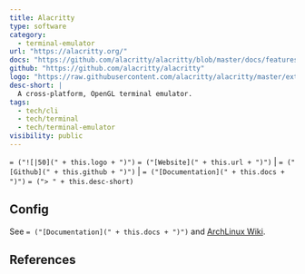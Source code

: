 ```yaml
---
title: Alacritty
type: software
category:
  - terminal-emulator
url: "https://alacritty.org/"
docs: "https://github.com/alacritty/alacritty/blob/master/docs/features.md"
github: "https://github.com/alacritty/alacritty"
logo: "https://raw.githubusercontent.com/alacritty/alacritty/master/extra/logo/compat/alacritty-term%2Bscanlines.png"
desc-short: |
  A cross-platform, OpenGL terminal emulator.
tags:
  - tech/cli
  - tech/terminal
  - tech/terminal-emulator
visibility: public
---
```

`= ("![|50](" + this.logo + ")")` `= ("[Website](" + this.url + ")")` |  `= ("[Github](" + this.github + ")")` | `= ("[Documentation](" + this.docs + ")")`
`= ("> " + this.desc-short)`
## Config

See `= ("[Documentation](" + this.docs + ")")` and [ArchLinux Wiki][arch-wiki].

## References

[arch-wiki]: <https://wiki.archlinux.org/title/Alacritty> (2024-03-12)
